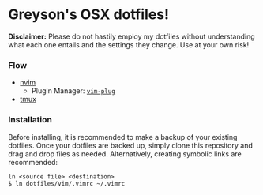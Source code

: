 # Greyson's OSX dotfiles!

**Disclaimer:** Please do not hastily employ my dotfiles without understanding what each one entails and the settings they change. Use at your own risk!

### Flow
* [nvim](https://github.com/neovim/neovim)
  * Plugin Manager: [`vim-plug`](https://github.com/junegunn/vim-plug)
* [tmux](https://github.com/tmux/tmux)

### Installation
Before installing, it is recommended to make a backup of your existing dotfiles. Once your dotfiles are backed up, simply clone this repository and drag and drop files as needed. Alternatively, creating symbolic links are recommended:
```
ln <source file> <destination>
$ ln dotfiles/vim/.vimrc ~/.vimrc
```
